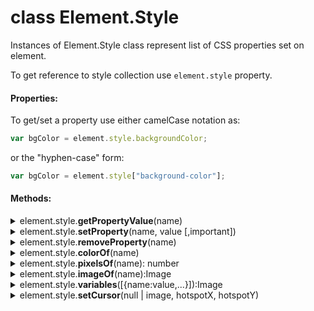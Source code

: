 # class Element.Style

Instances of Element.Style class represent list of CSS properties set on element.

To get reference to style collection use ```element.style``` property.

#### Properties:  

To get/set a property use either camelCase notation as: 

```JavaScript
var bgColor = element.style.backgroundColor;
```

or the "hyphen-case" form:

```JavaScript
var bgColor = element.style["background-color"];
```

#### Methods:

<details>
<summary>element.style.<b>getPropertyValue</b>(name)</summary>

returns a string containing the value of a specified CSS property.

</details>
<details>
<summary>element.style.<b>setProperty</b>(name, value [,important])</summary>

sets a new value for a CSS property.

</details>
<details>
<summary>element.style.<b>removeProperty</b>(name)</summary>

removes a property value previously set by setProperty.

</details>
<details>
<summary>element.style.<b>colorOf</b>(name)</summary>

reports a value of property _name_ as instance of [`Graphics.Color`](Graphics/Graphics.Color.md) class. Returns null if the propety is not a color.

</details>
<details>
<summary>element.style.<b>pixelsOf</b>(name): number</summary>

reports used value of property _name_ as number of CSS pixels. Returns null if the propety is not a length.

</details>
<details>
<summary>element.style.<b>imageOf</b>(name):Image</summary>

reports used value of property _name_ as instance of [`Graphics.Image`](Graphics/Graphics.Image.md). Returns null if the propety is not an image.

</details>
<details>
<summary>element.style.<b>variables</b>([{name:value,...}]):Image</summary>

if parameter is not provided reports CSS variables seen by the element, returns the set as {name:value, ...} map.

Otherwise, if the parameter is an object (name/value map), sets CSS variables on the element.

</details>
<details>
<summary>element.style.<b>setCursor</b>(null | image, hotspotX, hotspotY)</summary>

sets/resets element's cursor.

</details>
